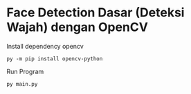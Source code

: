 # Face Detection Dasar (Deteksi Wajah) dengan OpenCV

Install dependency opencv

```
py -m pip install opencv-python
```

Run Program
```
py main.py
```
